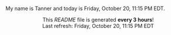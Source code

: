 My name is Tanner and today is Friday, October 20, 11:15 PM EDT.

<p align="center">This <i>README</i> file is generated <b>every 3 hours</b>!</br>Last refresh: Friday, October 20, 11:15 PM EDT<br /></p>
